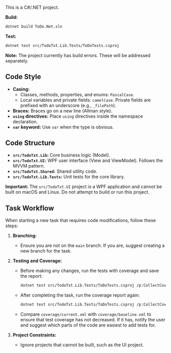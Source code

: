 This is a C#/.NET project.

**Build:**
```sh
dotnet build ToDo.Net.sln
```

**Test:**
```sh
dotnet test src/TodoTxt.Lib.Tests/ToDoTests.csproj
```

**Note:** The project currently has build errors. These will be addressed separately.

## Code Style

*   **Casing:**
    *   Classes, methods, properties, and enums: `PascalCase`.
    *   Local variables and private fields: `camelCase`. Private fields are prefixed with an underscore (e.g., `_filePath`).
*   **Braces:** Braces go on a new line (Allman style).
*   **`using` directives:** Place `using` directives inside the namespace declaration.
*   **`var` keyword:** Use `var` when the type is obvious.

## Code Structure

*   **`src/TodoTxt.Lib`:** Core business logic (Model).
*   **`src/TodoTxt.UI`:** WPF user interface (View and ViewModel). Follows the MVVM pattern.
*   **`src/TodoTxt.Shared`:** Shared utility code.
*   **`src/TodoTxt.Lib.Tests`:** Unit tests for the core library.

**Important:** The `src/TodoTxt.UI` project is a WPF application and cannot be built on macOS and Linux. Do not attempt to build or run this project.

## Task Workflow

When starting a new task that requires code modifications, follow these steps:

1.  **Branching:**
    *   Ensure you are not on the `main` branch. If you are, suggest creating a new branch for the task.

2.  **Testing and Coverage:**
    *   Before making any changes, run the tests with coverage and save the report:
        ```sh
        dotnet test src/TodoTxt.Lib.Tests/ToDoTests.csproj /p:CollectCoverage=true /p:CoverletOutputFormat=cobertura /p:CoverletOutput=coverage/baseline.xml
        ```
    *   After completing the task, run the coverage report again:
        ```sh
        dotnet test src/TodoTxt.Lib.Tests/ToDoTests.csproj /p:CollectCoverage=true /p:CoverletOutputFormat=cobertura /p:CoverletOutput=coverage/current.xml
        ```
    *   Compare `coverage/current.xml` with `coverage/baseline.xml` to ensure that test coverage has not decreased. If it has, notify the user and suggest which parts of the code are easiest to add tests for.

3.  **Project Constraints:**
    *   Ignore projects that cannot be built, such as the UI project.